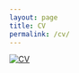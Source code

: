 ```yaml
---
layout: page
title: CV
permalink: /cv/
---
```


<a href="https://furkandikmen.com/assets/CV/Furkan_s_CV__English_.pdf" target="_blank">
<img src="https://furkandikmen.com/images/cv.png" alt="CV">
</a>

